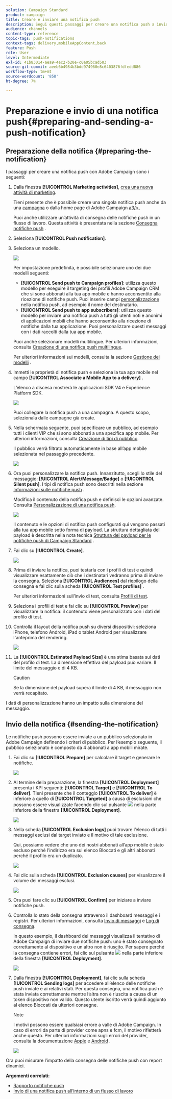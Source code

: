 ```yaml
---
solution: Campaign Standard
product: campaign
title: Creare e inviare una notifica push
description: Segui questi passaggi per creare una notifica push a invio singolo in Adobe Campaign.
audience: channels
content-type: reference
topic-tags: push-notifications
context-tags: delivery,mobileAppContent,back
feature: Push
role: User
level: Intermediate
exl-id: 41b83014-aea9-4ec2-b20e-c0a05bcad503
source-git-commit: aeeb6b4984b3bdd974960e8c6403876fdfedd886
workflow-type: tm+mt
source-wordcount: '858'
ht-degree: 7%

---
```


# Preparazione e invio di una notifica push{#preparing-and-sending-a-push-notification}

## Preparazione della notifica {#preparing-the-notification}

I passaggi per creare una notifica push con Adobe Campaign sono i seguenti:

1. Dalla finestra **[!UICONTROL Marketing activities]**, [crea una nuova attività di marketing](../../start/using/marketing-activities.md#creating-a-marketing-activity).

   Tieni presente che è possibile creare una singola notifica push anche da una [campagna](../../start/using/marketing-activities.md#creating-a-marketing-activity) o dalla home page di Adobe Campaign [a3/>.](../../start/using/interface-description.md#home-page)

   Puoi anche utilizzare un’attività di consegna delle notifiche push in un flusso di lavoro. Questa attività è presentata nella sezione [Consegna notifiche push](../../automating/using/push-notification-delivery.md) .

1. Seleziona **[!UICONTROL Push notification]**.
1. Seleziona un modello.

   ![](assets/push_notif_type.png)

   Per impostazione predefinita, è possibile selezionare uno dei due modelli seguenti:

   * **[!UICONTROL Send push to Campaign profiles]**: utilizza questo modello per eseguire il targeting dei profili Adobe Campaign CRM che si sono abbonati alla tua app mobile e hanno acconsentito alla ricezione di notifiche push. Puoi inserire campi [personalizzazione](../../designing/using/personalization.md#inserting-a-personalization-field) nella notifica push, ad esempio il nome del destinatario.
   * **[!UICONTROL Send push to app subscribers]**: utilizza questo modello per inviare una notifica push a tutti gli utenti noti e anonimi di applicazioni mobili che hanno acconsentito alla ricezione di notifiche dalla tua applicazione. Puoi personalizzare questi messaggi con i dati raccolti dalla tua app mobile.

   Puoi anche selezionare modelli multilingue. Per ulteriori informazioni, consulta [Creazione di una notifica push multilingue](../../channels/using/creating-a-multilingual-push-notification.md).

   Per ulteriori informazioni sui modelli, consulta la sezione [Gestione dei modelli](../../start/using/marketing-activity-templates.md) .

1. Immetti le proprietà di notifica push e seleziona la tua app mobile nel campo **[!UICONTROL Associate a Mobile App to a delivery]** .

   L’elenco a discesa mostrerà le applicazioni SDK V4 e Experience Platform SDK.

   ![](assets/push_notif_properties.png)

   Puoi collegare la notifica push a una campagna. A questo scopo, selezionala dalle campagne già create.

1. Nella schermata seguente, puoi specificare un pubblico, ad esempio tutti i clienti VIP che si sono abbonati a una specifica app mobile. Per ulteriori informazioni, consulta [Creazione di tipi di pubblico](../../audiences/using/creating-audiences.md).

   Il pubblico verrà filtrato automaticamente in base all’app mobile selezionata nel passaggio precedente.

   ![](assets/push_notif_audience.png)

1. Ora puoi personalizzare la notifica push. Innanzitutto, scegli lo stile del messaggio: **[!UICONTROL Alert/Message/Badge]** o **[!UICONTROL Silent push]**. I tipi di notifica push sono descritti nella sezione [Informazioni sulle notifiche push](../../channels/using/about-push-notifications.md) .

   Modifica il contenuto della notifica push e definisci le opzioni avanzate. Consulta [Personalizzazione di una notifica push](../../channels/using/customizing-a-push-notification.md).

   ![](assets/push_notif_content.png)

   Il contenuto e le opzioni di notifica push configurati qui vengono passati alla tua app mobile sotto forma di payload. La struttura dettagliata del payload è descritta nella nota tecnica [Struttura del payload per le notifiche push di Campaign Standard](https://docs.adobe.com/content/help/it-IT/campaign-standard/using/communication-channels/push-notifications/push-payload.html) .

1. Fai clic su **[!UICONTROL Create]**.

   ![](assets/push_notif_content_2.png)

1. Prima di inviare la notifica, puoi testarla con i profili di test e quindi visualizzare esattamente ciò che i destinatari vedranno prima di inviare la consegna. Seleziona **[!UICONTROL Audiences]** dal riepilogo della consegna e fai clic sulla scheda **[!UICONTROL Test profiles]** .

   Per ulteriori informazioni sull’invio di test, consulta [Profili di test](../../sending/using/sending-proofs.md).

1. Seleziona i profili di test e fai clic su **[!UICONTROL Preview]** per visualizzare la notifica: il contenuto viene personalizzato con i dati del profilo di test.
1. Controlla il layout della notifica push su diversi dispositivi: seleziona iPhone, telefono Android, iPad o tablet Android per visualizzare l&#39;anteprima del rendering.

   ![](assets/push_notif_preview.png)

1. La **[!UICONTROL Estimated Payload Size]** è una stima basata sui dati del profilo di test. La dimensione effettiva del payload può variare. Il limite del messaggio è di 4 KB.

   >[!CAUTION]
   >
   >Se la dimensione del payload supera il limite di 4 KB, il messaggio non verrà recapitato.

I dati di personalizzazione hanno un impatto sulla dimensione del messaggio.

## Invio della notifica {#sending-the-notification}

Le notifiche push possono essere inviate a un pubblico selezionato in Adobe Campaign definendo i criteri di pubblico. Per l’esempio seguente, il pubblico selezionato è composto da 4 abbonati a app mobili mirate.

1. Fai clic su **[!UICONTROL Prepare]** per calcolare il target e generare le notifiche.

   ![](assets/push_send_1.png)

1. Al termine della preparazione, la finestra **[!UICONTROL Deployment]** presenta i KPI seguenti: **[!UICONTROL Target]** e **[!UICONTROL To deliver]**. Tieni presente che il conteggio **[!UICONTROL To deliver]** è inferiore a quello di **[!UICONTROL Targeted]** a causa di esclusioni che possono essere visualizzate facendo clic sul pulsante ![](assets/lp_link_properties.png) nella parte inferiore della finestra **[!UICONTROL Deployment]**.

   ![](assets/push_send_2.png)

1. Nella scheda **[!UICONTROL Exclusion logs]** puoi trovare l’elenco di tutti i messaggi esclusi dal target inviato e il motivo di tale esclusione.

   Qui, possiamo vedere che uno dei nostri abbonati all’app mobile è stato escluso perché l’indirizzo era sul elenco Bloccati e gli altri abbonati perché il profilo era un duplicato.

   ![](assets/push_send_5.png)

1. Fai clic sulla scheda **[!UICONTROL Exclusion causes]** per visualizzare il volume dei messaggi esclusi.

   ![](assets/push_send_7.png)

1. Ora puoi fare clic su **[!UICONTROL Confirm]** per iniziare a inviare notifiche push.
1. Controlla lo stato della consegna attraverso il dashboard messaggi e i registri. Per ulteriori informazioni, consulta [Invio di messaggi](../../sending/using/confirming-the-send.md) e [Log di consegna](../../sending/using/monitoring-a-delivery.md#delivery-logs).

   In questo esempio, il dashboard dei messaggi visualizza il tentativo di Adobe Campaign di inviare due notifiche push: uno è stato consegnato correttamente al dispositivo e un altro non è riuscito. Per sapere perché la consegna contiene errori, fai clic sul pulsante ![](assets/lp_link_properties.png) nella parte inferiore della finestra **[!UICONTROL Deployment]**.

   ![](assets/push_send_4.png)

1. Dalla finestra **[!UICONTROL Deployment]**, fai clic sulla scheda **[!UICONTROL Sending logs]** per accedere all’elenco delle notifiche push inviate e ai relativi stati. Per questa consegna, una notifica push è stata inviata correttamente mentre l’altra non è riuscita a causa di un token dispositivo non valido. Questo utente iscritto verrà quindi aggiunto al  elenco Bloccati da ulteriori consegne.

   >[!NOTE]
   >
   >I motivi possono essere qualsiasi errore a valle di Adobe Campaign. In caso di errori da parte di provider come apns e fcm, il motivo rifletterà anche questo. Per ulteriori informazioni sugli errori del provider, consulta la documentazione [Apple](https://developer.apple.com/library/content/documentation/NetworkingInternet/Conceptual/RemoteNotificationsPG/CommunicatingwithAPNs.html) e [Android](https://firebase.google.com/docs/cloud-messaging/http-server-ref) .

   ![](assets/push_send_6.png)

Ora puoi misurare l’impatto della consegna delle notifiche push con report dinamici.

**Argomenti correlati:**

* [Rapporto notifiche push](../../reporting/using/push-notification-report.md)
* [Invio di una notifica push all’interno di un flusso di lavoro](../../automating/using/push-notification-delivery.md)
